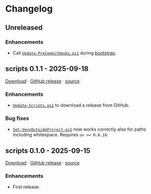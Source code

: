 # Changelog

## Unreleased

### Enhancements

* Call [`Update-PreCommitHooks.ps1`](scripts\Update-PreCommitHooks.ps1) during [bootstrap](scripts\Bootstrap.ps1).

## scripts 0.1.1 - 2025-09-18

[Download](https://github.com/angelo-peronio/scripts/releases/download/v0.1.1/scripts-v0.1.1.zip)
 · [GitHub release](https://github.com/angelo-peronio/scripts/releases/tag/v0.1.1)
 · [source](https://github.com/angelo-peronio/scripts/tree/v0.1.1)

### Enhancements

* [`Update-Scripts.ps1`](scripts/Update-Scripts.ps1) to download a release from GitHub.

### Bug fixes

* [`Set-VenvOutsideProject.ps1`](scripts/Set-VenvOutsideProject.ps1) now works correctly also for paths including whitespace. Requires `uv >= 0.8.18`.

## scripts 0.1.0 - 2025-09-15

[Download](https://github.com/angelo-peronio/scripts/releases/download/v0.1.0/scripts-v0.1.0.zip)
 · [GitHub release](https://github.com/angelo-peronio/scripts/releases/tag/v0.1.0)
 · [source](https://github.com/angelo-peronio/scripts/tree/v0.1.0)

### Enhancements

* First release.
